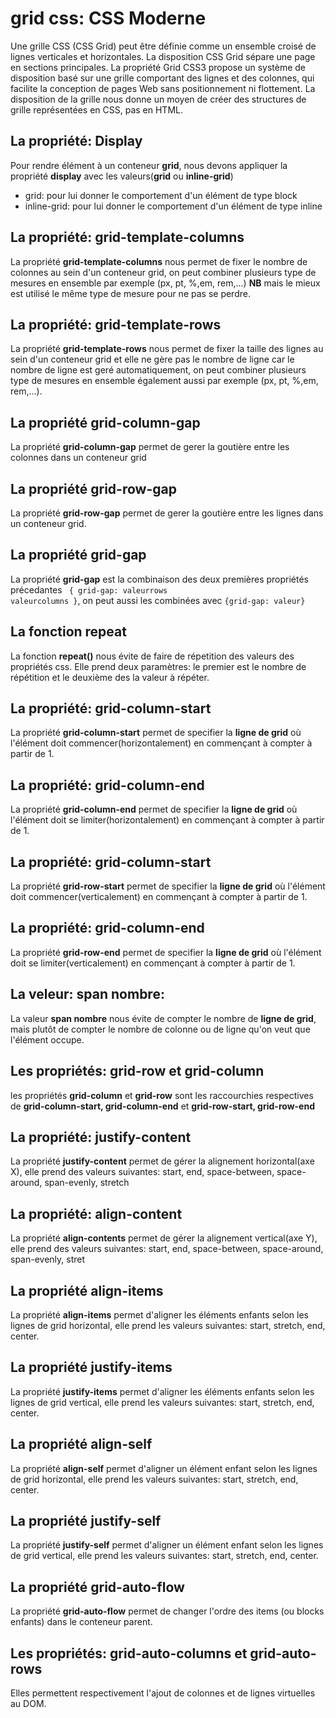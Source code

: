 # grid css: CSS Moderne
Une grille CSS (CSS Grid) peut être définie comme un ensemble croisé de lignes verticales et horizontales. La disposition CSS Grid sépare une page en sections principales. La propriété Grid CSS3 propose un système de disposition basé sur une grille comportant des lignes et des colonnes, qui facilite la conception de pages Web sans positionnement ni flottement. La disposition de la grille nous donne un moyen de créer des structures de grille représentées en CSS, pas en HTML.

## La propriété: Display
Pour rendre élément à un conteneur **grid**, nous devons appliquer la propriété **display** avec les valeurs(**grid** ou **inline-grid**)
* grid: pour lui donner le comportement d'un élément de type block
* inline-grid: pour lui donner le comportement d'un élément de type inline
## La propriété: grid-template-columns
La propriété **grid-template-columns** nous permet de fixer le nombre de colonnes au sein d'un conteneur grid, on peut combiner plusieurs type de mesures en ensemble par exemple (px, pt, %,em, rem,...)
**NB** mais le mieux est utilisé le même type de mesure pour ne pas se perdre.
## La propriété: grid-template-rows
La propriété **grid-template-rows** nous permet de fixer la taille des lignes au sein d'un conteneur grid et elle ne gère pas le nombre de ligne car le nombre de ligne est geré automatiquement, on peut combiner plusieurs type de mesures en ensemble également aussi par exemple (px, pt, %,em, rem,...).
## La propriété grid-column-gap
La propriété **grid-column-gap** permet de gerer la goutière entre les colonnes dans un conteneur grid
## La propriété grid-row-gap
La propriété **grid-row-gap** permet de gerer la goutière entre les lignes dans un conteneur grid.

## La propriété grid-gap
La propriété **grid-gap** est la combinaison des deux premières propriétés précedantes 
<code> { grid-gap: valeurrows valeurcolumns }</code>, on peut aussi les combinées avec <code>{grid-gap: valeur}</code>

## La fonction repeat 
La fonction **repeat()** nous évite de faire de répetition des valeurs des propriétés css. Elle prend deux paramètres: le premier est le nombre de répétition et le deuxième des la valeur à répéter. 

## La propriété: grid-column-start
La propriété **grid-column-start** permet de specifier la **ligne de grid** où l'élément doit commencer(horizontalement) en commençant à compter à partir de 1.

## La propriété: grid-column-end
La propriété **grid-column-end** permet de specifier la **ligne de grid** où l'élément doit se limiter(horizontalement) en commençant à compter à partir de 1.

## La propriété: grid-column-start
La propriété **grid-row-start** permet de specifier la **ligne de grid** où l'élément doit commencer(verticalement) en commençant à compter à partir de 1.

## La propriété: grid-column-end
La propriété **grid-row-end** permet de specifier la **ligne de grid** où l'élément doit se limiter(verticalement) en commençant à compter à partir de 1.
## La veleur: span nombre:
La valeur **span nombre** nous évite de compter le nombre de **ligne de grid**, mais plutôt de compter le nombre de colonne ou de ligne qu'on veut que l'élément occupe.

## Les propriétés: grid-row et grid-column
les propriétés **grid-column** et **grid-row** sont les raccourchies respectives de **grid-column-start, grid-column-end** et **grid-row-start, grid-row-end** 
## La propriété: justify-content
La propriété **justify-content** permet de gérer la alignement horizontal(axe X), elle prend des valeurs suivantes: start, end, space-between, space-around, span-evenly, stretch

## La propriété: align-content
La propriété **align-contents** permet de gérer la alignement vertical(axe Y), elle prend des valeurs suivantes: start, end, space-between, space-around, span-evenly, stret

## La propriété align-items
La propriété **align-items** permet d'aligner les éléments enfants selon les lignes de grid horizontal, elle prend les valeurs suivantes: start, stretch, end, center.
## La propriété justify-items
La propriété **justify-items** permet d'aligner les éléments enfants selon les lignes de grid vertical, elle prend les valeurs suivantes: start, stretch, end, center.

## La propriété align-self
La propriété **align-self** permet d'aligner un élément enfant selon les lignes de grid horizontal, elle prend les valeurs suivantes: start, stretch, end, center.
## La propriété justify-self
La propriété **justify-self** permet d'aligner un élément enfant selon les lignes de grid vertical, elle prend les valeurs suivantes: start, stretch, end, center.

## La propriété grid-auto-flow
La propriété **grid-auto-flow** permet de changer l'ordre des items (ou blocks enfants) dans le conteneur parent.
## Les propriétés: grid-auto-columns et grid-auto-rows
Elles permettent respectivement l'ajout de colonnes et de lignes virtuelles au DOM.
